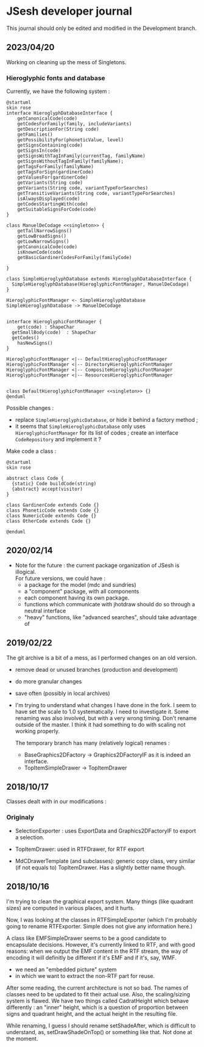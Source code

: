 # JSesh developer journal

This journal should only be edited and modified in the Development branch.

## 2023/04/20

Working on cleaning up the mess of Singletons. 

### Hieroglyphic fonts and database

Currently, we have the following system :

~~~plantuml
@startuml
skin rose
interface HieroglyphDatabaseInterface {
    getCanonicalCode(code)
    getCodesForFamily(family, includeVariants)            
    getDescriptionFor(String code)
    getFamilies()
    getPossibilityFor(phoneticValue, level)
    getSignsContaining(code)
    getSignsIn(code)
    getSignsWithTagInFamily(currentTag, familyName)
    getSignsWithoutTagInFamily(familyName);
    getTagsForFamily(familyName)
    getTagsForSign(gardinerCode)
    getValuesFor(gardinerCode)
    getVariants(String code)
    getVariants(String code, variantTypeForSearches)
    getTransitiveVariants(String code, variantTypeForSearches)
    isAlwaysDisplayed(code)
    getCodesStartingWith(code)
    getSuitableSignsForCode(code)
}

class ManuelDeCodage <<singleton>> {
    getTallNarrowSigns()
    getLowBroadSigns()
    getLowNarrowSigns()
    getCanonicalCode(code)
    isKnownCode(code)
    getBasicGardinerCodesForFamily(familyCode)

}

class SimpleHieroglyphDatabase extends HieroglyphDatabaseInterface {
  SimpleHieroglyphDatabase(HieroglyphicFontManager, ManuelDeCodage)
}

HieroglyphicFontManager <- SimpleHieroglyphDatabase
SimpleHieroglyphDatabase -> ManuelDeCodage


interface HieroglyphicFontManager {
	get(code) : ShapeChar
  getSmallBody(code)  : ShapeChar
  getCodes()	
	hasNewSigns()
} 

HieroglyphicFontManager <|-- DefaultHieroglyphicFontManager 
HieroglyphicFontManager <|-- DirectoryHieroglyphicFontManager
HieroglyphicFontManager <|-- CompositeHieroglyphicFontManager
HieroglyphicFontManager <|-- ResourcesHieroglyphicFontManager 


class DefaultHieroglyphicFontManager <<singleton>> {}
@enduml
~~~

Possible changes :

- replace `SimpleHieroglyphicDatabase`, or hide it behind a factory method  ;
- it seems that `SimpleHieroglyphicDatabase` only uses `HieroglyphicFontManager` for its list of codes ; create an interface `CodeRepository` and implement it ?

Make code a class :

~~~plantuml
@startuml
skin rose

abstract class Code {
  {static} Code buildCode(string)
  {abstract} accept(visitor)
}

class GardinerCode extends Code {}
class PhoneticCode extends Code {}
class NumericCode extends Code {}
class OtherCode extends Code {}

@enduml
~~~

## 2020/02/14

- Note for the future : the current package organization of JSesh is illogical.   
   For future versions, we could have :
  - a package for the model (mdc and sundries)
  - a "component" package, with all components
  - each component having its own package.
  - functions which communicate with jhotdraw should do so through a neutral interface
  - "heavy" functions, like "advanced searches", should take advantage of 
  
## 2019/02/22

The git archive is a bit of a mess, as I performed changes on an old version.

- remove dead or unused branches (production and development)
- do more granular changes
- save often (possibly in local archives)
- I'm trying to understand what changes I have done in the fork. I seem 
  to have set the scale to 1.0 systematically. I need to investigate it.
  Some renaming was also involved, but with a very wrong timing. Don't 
  rename outside of the master. I think it had something to do with scaling not working properly.
  
  The temporary branch has many (relatively logical) renames :
  - BaseGraphics2DFactory -> Graphics2DFactoryIF as it is indeed an interface. 
  - TopItemSimpleDrawer -> TopItemDrawer


  

## 2018/10/17

Classes dealt with in our modifications :

### Originaly 
- SelectionExporter : uses ExportData and Graphics2DFactoryIF to
export a selection. 

- TopItemDrawer: used in RTFDrawer, for RTF export

- MdCDrawerTemplate (and subclasses): generic copy class, very similar (if not equals to) 
   TopItemDrawer. Has a slightly better name though.
   

   

## 2018/10/16

I'm trying to clean the graphical export system.
Many things (like quadrant sizes) are computed 
in various places, and it hurts. 

Now, I was looking at the classes in RTFSimpleExporter
(which I'm probably going to rename RTFExporter. Simple does not give any information here.)

A class like EMFSimpleDrawer seems to be a good candidate to encapsulate decisions.
However, it's currently linked to RTF, and with good reasons:
when we output the EMF content in the RTF stream, the way
of encoding it will definitly be different if 
it's EMF and if it's, say, WMF.

- we need an "embedded picture" system
- in which we want to extract the non-RTF part for reuse.

After some reading, the current architecture is not
so bad. The names of classes need to be updated
to fit their actual use. Also, the scaling/sizing
system is flawed. We have two things called CadratHeight
which behave differently : an "inner" height, which
is a question of proportion between signs and quadrant height,
and the actual height in the resulting file.

While renaming, I guess I should rename setShadeAfter, which 
is difficult to understand, as, setDrawShadeOnTop() or 
something like that. Not done at the moment. 
